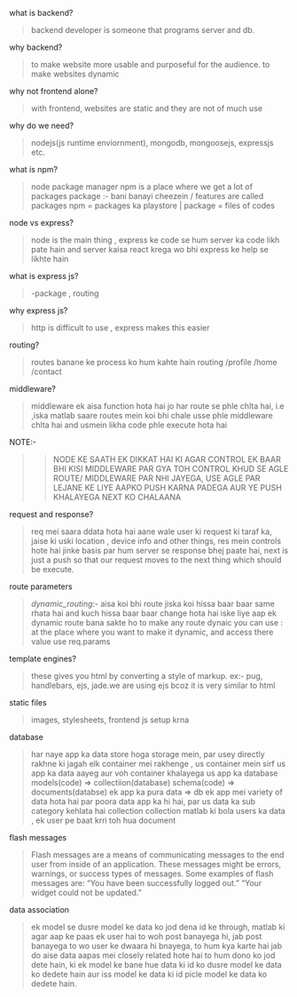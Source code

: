 what is backend?
>backend developer is someone that programs server and db.

why backend?
>to make website more usable and purposeful for the audience.
>to make websites dynamic

why not frontend alone?
>with frontend, websites are static and they are not of much use

why do we need?
>nodejs(js runtime enviornment), mongodb, mongoosejs, expressjs etc.

what is npm?
>node package manager
>npm is a place where we get a lot of packages
>package :- bani banayi cheezein / features are called packages
>npm = packages ka playstore | package = files of codes 

node vs express?
>node is the main thing , express ke code se hum server ka code likh pate hain and server kaisa react krega wo bhi express ke help se likhte hain

what is express js?
>-package , routing

why express js?
>http is difficult to use , express makes this easier

routing?
>routes banane ke process ko hum kahte hain routing
>/profile
>/home
>/contact

middleware?
>middleware ek aisa function hota hai jo har route se phle chlta hai, i.e ,iska matlab saare routes mein koi bhi chale usse phle middleware chlta hai and usmein likha code phle execute hota hai

NOTE:-
>>NODE KE SAATH EK DIKKAT HAI KI AGAR CONTROL EK BAAR BHI KISI MIDDLEWARE PAR GYA TOH CONTROL KHUD SE AGLE ROUTE/ MIDDLEWARE PAR NHI JAYEGA, USE AGLE PAR LEJANE KE LIYE AAPKO PUSH KARNA PADEGA AUR YE PUSH KHALAYEGA NEXT KO CHALAANA

request and response?
>req mei saara ddata hota hai aane wale user ki request ki taraf ka, jaise ki uski location , device info and other things, res mein controls hote hai jinke basis par hum server se response bhej paate hai, next is just a push so that our request moves to the next thing which should be execute.

route parameters
>*dynamic_routing*:- aisa koi bhi route jiska koi hissa baar baar same rhata hai and kuch hissa baar baar change hota hai iske liye aap ek dynamic route bana sakte ho
>to make any route dynaic  you can use : at the place where you want to make it dynamic, and access there value use req.params

template engines?
>these gives you html by converting a style of markup. ex:- pug, handlebars, ejs, jade.we are using ejs bcoz it is very similar to html

static files
>images, stylesheets, frontend js setup krna

database
>har naye app ka data store hoga storage mein, par usey directly rakhne ki jagah elk container mei rakhenge , us container mein sirf us app ka data aayeg aur voh container khalayega us app ka database
>models(code) => collectiion(database)
>schema(code) => documents(databse)
>ek app ka pura data => db
>ek app mei variety of data hota hai par poora data app ka hi hai, par us data ka sub category kehlata hai collection
>collection matlab ki bola users ka data , ek user pe baat krri toh hua document


flash messages
>Flash messages are a means of communicating messages to the end user from inside of an application. These messages might be errors, warnings, or success types of messages. Some examples of flash messages are: “You have been successfully logged out.” “Your widget could not be updated.”

data association
>ek model se dusre model ke data ko jod dena id ke through, matlab ki agar aap ke paas ek user hai to woh post banayega hi, jab post banayega to wo user ke dwaara hi bnayega, to hum kya karte hai jab do aise data aapas mei closely related hote hai to hum dono ko jod dete hain, ki ek model ke bane hue data ki id ko dusre model ke data ko dedete hain aur iss model ke data ki id picle model ke data ko dedete hain.


